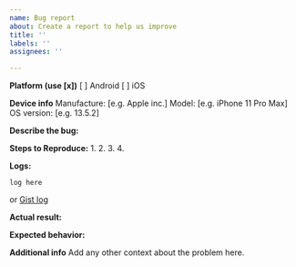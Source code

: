 ```yaml
---
name: Bug report
about: Create a report to help us improve
title: ''
labels: ''
assignees: ''

---
```


**Platform (use [x])**
[ ] Android
[ ] iOS

**Device info**
Manufacture: [e.g. Apple inc.]
Model: [e.g. iPhone 11 Pro Max]
OS version: [e.g. 13.5.2]

**Describe the bug:**


**Steps to Reproduce:**
1. 
2.
3.
4.

**Logs:**
```
log here
```
or
[Gist log](https://gist.github.com/)

**Actual result:**


**Expected behavior:**


**Additional info**
Add any other context about the problem here.

